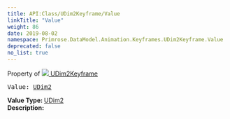 ```yaml
---
title: API:Class/UDim2Keyframe/Value
linkTitle: "Value"
weight: 86
date: 2019-08-02
namespace: Primrose.DataModel.Animation.Keyframes.UDim2Keyframe.Value
deprecated: false
no_list: true
---
```

Property of <a href="/docs/api-reference/Class/UDim2Keyframe"><img src="/icons/silk/film.png"/>&nbsp;UDim2Keyframe</a>
<pre class="method-declaration">
Value: <a class="type" href="/docs/api-reference/DataType/UDim2">UDim2</a></pre>
<b>Value Type: </b>
<a class="type" href="/docs/api-reference/DataType/UDim2">UDim2</a>
<br/>
<b>Description: </b>
